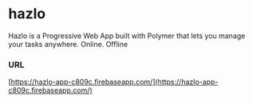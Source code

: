 # hazlo
Hazlo is a Progressive Web App built with Polymer that lets you manage your tasks anywhere. Online. Offline
### URL
[https://hazlo-app-c809c.firebaseapp.com/](https://hazlo-app-c809c.firebaseapp.com/)
